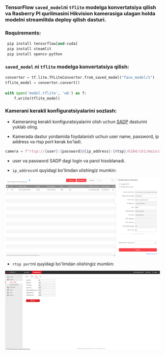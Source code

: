 ### TensorFlow ```saved_model```ni ```tflite``` modelga konvertatsiya qilish va Rasberry PI qurilmasini Hikvision kamerasiga ulagan holda modelni streamlitda deploy qilish dasturi.

### **Requirements:**
```python
 pip install tensorflow[and-cuda]
 pip install steamlit
 pip install opencv-python
```

### **```saved_model``` ni ```tflite``` modelga konvertatsiya qilish:**

```python
converter = tf.lite.TFLiteConverter.from_saved_model("face_model/1")
tflite_model = converter.convert()

with open('model.tflite', 'wb') as f:
    f.write(tflite_model)
```

### **Kamerani kerakli konfiguratsiyalarini sozlash:**

* Kameraning kerakli konfiguratsiyalarini olish uchun [SADP](https://www.hikvision.com/en/support/tools/hitools/clea8b3e4ea7da90a9/) dasturini yuklab oling.

* Kamerada dastur yordamida foydalanish uchun user name, password, ip address va rtsp port kerak bo'ladi.
 ```python
 camera = f"rtsp://{user}:{password}@{ip_address}:{rtsp}/h264/ch1/main/av_stream"
 ```
* user va password SADP dagi login va parol hisoblanadi.

* ```ip_address```ni quyidagi bo'limdan olishingiz mumkin:

![sadp2](https://github.com/MisterFoziljon/Deploy-TF-Lite-model-with-RasberryPI-device-using-hikvision-camera/blob/main/images/sadp2.png)

* ```rtsp port```ni quyidagi bo'limdan olishingiz mumkin:

![sadp1](https://github.com/MisterFoziljon/Deploy-TF-Lite-model-with-RasberryPI-device-using-hikvision-camera/blob/main/images/sadp1.png)

